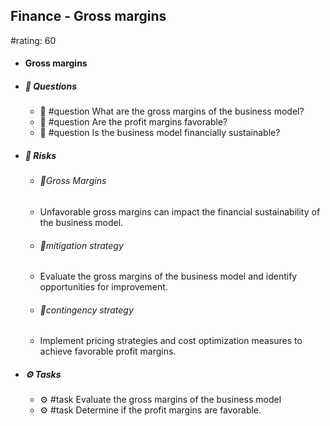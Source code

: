 ## Finance - Gross margins
#rating: 60
- #### Gross margins
- ##### 💭 Questions
  - 💭 #question What are the gross margins of the business model?
  - 💭 #question Are the profit margins favorable?
  - 💭 #question Is the business model financially sustainable?
- ##### 🚨 Risks
  - ###### 🚨Gross Margins
  - Unfavorable gross margins can impact the financial sustainability of the business model.
  - ###### 🚨mitigation strategy
  - Evaluate the gross margins of the business model and identify opportunities for improvement.
  - ###### 🚨contingency strategy
  - Implement pricing strategies and cost optimization measures to achieve favorable profit margins.
- ##### ⚙️ Tasks
  - ⚙️ #task Evaluate the gross margins of the business model
  - ⚙️ #task  Determine if the profit margins are favorable.


